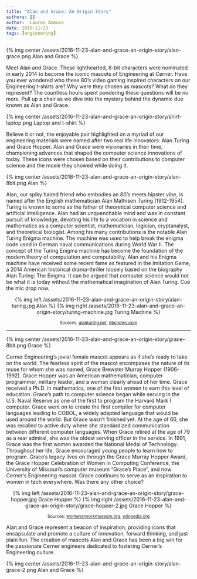 ```yaml
---
title: "Alan and Grace: An Origin Story"
authors: []
author:  Lauren Ammons
date: 2016-11-23
tags: [engineering]
---
```


{% img center /assets/2016-11-23-alan-and-grace-an-origin-story/alan-grace.png Alan and Grace %}

Meet Alan and Grace. These lighthearted, 8-bit characters were nominated in
early 2014 to become the iconic mascots of Engineering at Cerner. Have you ever
wondered who these 80’s video gaming inspired characters on our Engineering
t-shirts are? Why were they chosen as mascots? What do they represent? The
countless hours spent pondering these questions will be no more. Pull up a
chair as we dive into the mystery behind the dynamic duo known as Alan and
Grace.

{% img center /assets/2016-11-23-alan-and-grace-an-origin-story/shirt-laptop.png Laptop and t-shirt %}

Believe it or not, the enjoyable pair highlighted on a myriad of our engineering
materials were named after two real life innovators: Alan Turing and Grace
Hopper. Alan and Grace were visionaries in their time, championing advances
that shaped the computer science innovations of today. These icons were chosen
based on their contributions to computer science and the moxie they showed while
doing it.

{% img center /assets/2016-11-23-alan-and-grace-an-origin-story/alan-8bit.png Alan %}

Alan, our spiky haired friend who embodies an 80’s meets hipster vibe, is named
after the English mathematician Alan Mathison Turing (1912-1954). Turing is
known to some as the father of theoretical computer science and artificial
intelligence. Alan had an unquenchable mind and was in constant pursuit of
knowledge, devoting his life to a vocation in science and mathematics as a
computer scientist, mathematician, logician, cryptanalyst, and theoretical
biologist. Among his many contributions is the notable Alan Turing Enigma
machine. The machine was used to help break the enigma code used in German
naval communications during World War II. The concept of the Turing Enigma
machine has become the foundation of the modern theory of computation and
computability. Alan and his Enigma machine have received some recent fame as
featured in the Imitation Game, a 2014 American historical drama-thriller
loosely based on the biography Alan Turing: The Enigma. It can be argued that
computer science would not be what it is today without the mathematical
imagination of Alan Turing. Cue the mic drop now.

<div align="center">
{% img left /assets/2016-11-23-alan-and-grace-an-origin-story/alan-turing.jpg Alan %}
{% img right /assets/2016-11-23-alan-and-grace-an-origin-story/turing-machine.jpg Turing Machine %}

<sub>Sources: <a href="http://www.alanturing.net/turing_archive/graphics/photos%20of%20Turing/pages/alan1_psd.htm">alanturing.net</a>, <a href="http://worldnews.nbcnews.com/_news/2013/12/23/22025978-queen-pardons-computing-giant-alan-turing-59-years-after-his-suicide">nbcnews.com</a></sub>
</div>

___

{% img center /assets/2016-11-23-alan-and-grace-an-origin-story/grace-8bit.png Grace %}

Cerner Engineering’s jovial female mascot appears as if she’s ready to take on
the world. The fearless spirit of the mascot encompases the nature of its muse
for whom she was named, Grace Brewster Murray Hopper (1906-1992). Grace Hopper
was an American mathematician, computer programmer, military leader, and a woman
clearly ahead of her time. Grace received a Ph.D. in mathematics, one of the
first women to earn this level of education. Grace’s path to computer science
began while serving in the U.S. Naval Reserve as one of the first to program the
Harvard Mark I computer. Grace went on to create the first compiler for
computer languages leading to COBOL, a widely adapted language that would be
used around the world. But Grace wasn’t finished yet. At the age of 60, she
was recalled to active duty where she standardized communication between
different computer languages. When Grace retired at the age of 79 as a rear
admiral, she was the oldest serving officer in the service. In 1991, Grace was
the first women awarded the National Medal of Technology. Throughout her life,
Grace encouraged young people to learn how to program. Grace’s legacy lives on
through the Grace Murray Hopper Award, the Grace Hopper Celebration of Women in
Computing Conference, the University of Missouri’s computer museum “Grace’s
Place”, and now Cerner’s Engineering mascot. Grace continues to serve as an
inspiration to women in tech everywhere. Was there any other choice?

<div align="center">
{% img left /assets/2016-11-23-alan-and-grace-an-origin-story/grace-hopper.jpg Grace Hopper %}
{% img right /assets/2016-11-23-alan-and-grace-an-origin-story/grace-hopper-2.jpg Grace Hopper %}

<sub>Sources: <a href="http://www.womenatworkmuseum.org/envision-engineering.html">womenatworkmuseum.org</a>, <a href="https://en.wikipedia.org/wiki/Grace_Hopper">wikipedia.org</a></sub>
</div>

Alan and Grace represent a beacon of inspiration, providing icons that
encapsulate and promote a culture of innovation, forward thinking, and just
plain fun. The creation of mascots Alan and Grace has been a big win for the
passionate Cerner engineers dedicated to fostering Cerner’s Engineering culture.

{% img center /assets/2016-11-23-alan-and-grace-an-origin-story/alan-grace-2.png Alan and Grace %}
